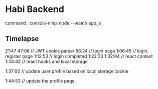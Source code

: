 # Habi Backend

command : console-ninja node --watch app.js

## Timelapse
21:47
47:06 // JWT cookie parser
56:24 // login page
1:06:45 // login, register page
1:12:53 // login completed
1:22:33
1:32:04 // react context
1:34:42 // react hooks and local storage

1:37:00 // update user profile based on local storage cookie

1:44:53 // update the profile page